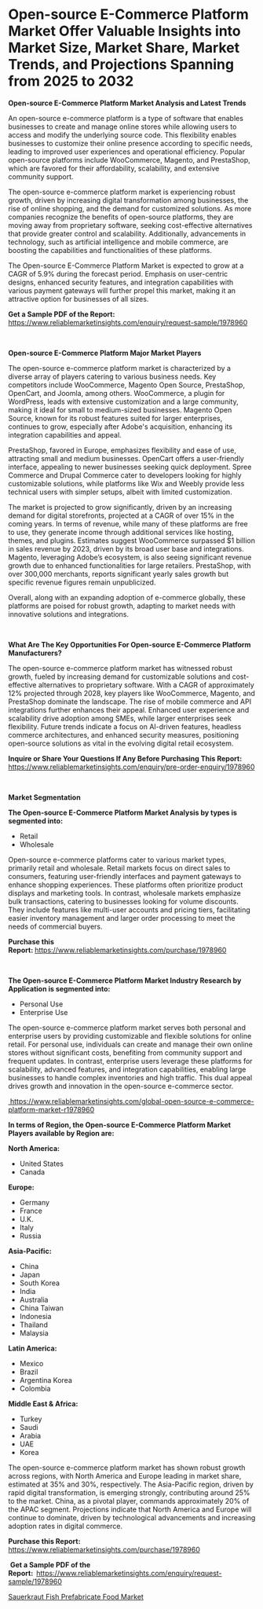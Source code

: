 <p><h1>Open-source E-Commerce Platform Market Offer Valuable Insights into Market Size, Market Share, Market Trends, and Projections Spanning from 2025 to 2032</h1></p><p><strong>Open-source E-Commerce Platform Market Analysis and Latest Trends</strong></p>
<p><p>An open-source e-commerce platform is a type of software that enables businesses to create and manage online stores while allowing users to access and modify the underlying source code. This flexibility enables businesses to customize their online presence according to specific needs, leading to improved user experiences and operational efficiency. Popular open-source platforms include WooCommerce, Magento, and PrestaShop, which are favored for their affordability, scalability, and extensive community support.</p><p>The open-source e-commerce platform market is experiencing robust growth, driven by increasing digital transformation among businesses, the rise of online shopping, and the demand for customized solutions. As more companies recognize the benefits of open-source platforms, they are moving away from proprietary software, seeking cost-effective alternatives that provide greater control and scalability. Additionally, advancements in technology, such as artificial intelligence and mobile commerce, are boosting the capabilities and functionalities of these platforms.</p><p>The Open-source E-Commerce Platform Market is expected to grow at a CAGR of 5.9% during the forecast period. Emphasis on user-centric designs, enhanced security features, and integration capabilities with various payment gateways will further propel this market, making it an attractive option for businesses of all sizes.</p></p>
<p><strong>Get a Sample PDF of the Report:&nbsp;</strong> <a href="https://www.reliablemarketinsights.com/enquiry/request-sample/1978960?utm_campaign=2004&utm_medium=2&utm_source=Github&utm_content=ia&utm_term=15012025&utm_id=open-source-e-commerce-platform">https://www.reliablemarketinsights.com/enquiry/request-sample/1978960</a></p>
<p>&nbsp;</p>
<p><strong>Open-source E-Commerce Platform Major Market Players</strong></p>
<p><p>The open-source e-commerce platform market is characterized by a diverse array of players catering to various business needs. Key competitors include WooCommerce, Magento Open Source, PrestaShop, OpenCart, and Joomla, among others. WooCommerce, a plugin for WordPress, leads with extensive customization and a large community, making it ideal for small to medium-sized businesses. Magento Open Source, known for its robust features suited for larger enterprises, continues to grow, especially after Adobe's acquisition, enhancing its integration capabilities and appeal.</p><p>PrestaShop, favored in Europe, emphasizes flexibility and ease of use, attracting small and medium businesses. OpenCart offers a user-friendly interface, appealing to newer businesses seeking quick deployment. Spree Commerce and Drupal Commerce cater to developers looking for highly customizable solutions, while platforms like Wix and Weebly provide less technical users with simpler setups, albeit with limited customization.</p><p>The market is projected to grow significantly, driven by an increasing demand for digital storefronts, projected at a CAGR of over 15% in the coming years. In terms of revenue, while many of these platforms are free to use, they generate income through additional services like hosting, themes, and plugins. Estimates suggest WooCommerce surpassed $1 billion in sales revenue by 2023, driven by its broad user base and integrations. Magento, leveraging Adobe’s ecosystem, is also seeing significant revenue growth due to enhanced functionalities for large retailers. PrestaShop, with over 300,000 merchants, reports significant yearly sales growth but specific revenue figures remain unpublicized.</p><p>Overall, along with an expanding adoption of e-commerce globally, these platforms are poised for robust growth, adapting to market needs with innovative solutions and integrations.</p></p>
<p>&nbsp;</p>
<p><strong>What Are The Key Opportunities For Open-source E-Commerce Platform Manufacturers?</strong></p>
<p><p>The open-source e-commerce platform market has witnessed robust growth, fueled by increasing demand for customizable solutions and cost-effective alternatives to proprietary software. With a CAGR of approximately 12% projected through 2028, key players like WooCommerce, Magento, and PrestaShop dominate the landscape. The rise of mobile commerce and API integrations further enhances their appeal. Enhanced user experience and scalability drive adoption among SMEs, while larger enterprises seek flexibility. Future trends indicate a focus on AI-driven features, headless commerce architectures, and enhanced security measures, positioning open-source solutions as vital in the evolving digital retail ecosystem.</p></p>
<p><strong>Inquire or Share Your Questions If Any Before Purchasing This Report:</strong> <a href="https://www.reliablemarketinsights.com/enquiry/pre-order-enquiry/1978960?utm_campaign=2004&utm_medium=2&utm_source=Github&utm_content=ia&utm_term=15012025&utm_id=open-source-e-commerce-platform">https://www.reliablemarketinsights.com/enquiry/pre-order-enquiry/1978960</a></p>
<p>&nbsp;</p>
<p><strong>Market Segmentation</strong></p>
<p><strong>The Open-source E-Commerce Platform Market Analysis by types is segmented into:</strong></p>
<p><ul><li>Retail</li><li>Wholesale</li></ul></p>
<p><p>Open-source e-commerce platforms cater to various market types, primarily retail and wholesale. Retail markets focus on direct sales to consumers, featuring user-friendly interfaces and payment gateways to enhance shopping experiences. These platforms often prioritize product displays and marketing tools. In contrast, wholesale markets emphasize bulk transactions, catering to businesses looking for volume discounts. They include features like multi-user accounts and pricing tiers, facilitating easier inventory management and larger order processing to meet the needs of commercial buyers.</p></p>
<p><strong>Purchase this Report:&nbsp;</strong><a href="https://www.reliablemarketinsights.com/purchase/1978960?utm_campaign=2004&utm_medium=2&utm_source=Github&utm_content=ia&utm_term=15012025&utm_id=open-source-e-commerce-platform">https://www.reliablemarketinsights.com/purchase/1978960</a></p>
<p>&nbsp;</p>
<p><strong>The Open-source E-Commerce Platform Market Industry Research by Application is segmented into:</strong></p>
<p><ul><li>Personal Use</li><li>Enterprise Use</li></ul></p>
<p><p>The open-source e-commerce platform market serves both personal and enterprise users by providing customizable and flexible solutions for online retail. For personal use, individuals can create and manage their own online stores without significant costs, benefiting from community support and frequent updates. In contrast, enterprise users leverage these platforms for scalability, advanced features, and integration capabilities, enabling large businesses to handle complex inventories and high traffic. This dual appeal drives growth and innovation in the open-source e-commerce sector.</p></p>
<p><a href="https://www.reliablemarketinsights.com/global-open-source-e-commerce-platform-market-r1978960?utm_campaign=2004&utm_medium=2&utm_source=Github&utm_content=ia&utm_term=15012025&utm_id=open-source-e-commerce-platform">&nbsp;https://www.reliablemarketinsights.com/global-open-source-e-commerce-platform-market-r1978960</a></p>
<p><strong>In terms of Region, the Open-source E-Commerce Platform Market Players available by Region are:</strong></p>
<p>
    <p> <strong> North America: </strong>
        <ul>
            <li>United States</li>
            <li>Canada</li>
        </ul>
        </p> 
    <p> <strong> Europe: </strong>
        <ul>
            <li>Germany</li>
            <li>France</li>
            <li>U.K.</li>
            <li>Italy</li>
            <li>Russia</li>
        </ul>
        </p> 
    <p> <strong> Asia-Pacific: </strong>
        <ul>
            <li>China</li>
            <li>Japan</li>
            <li>South Korea</li>
            <li>India</li>
            <li>Australia</li>
            <li>China Taiwan</li>
            <li>Indonesia</li>
            <li>Thailand</li>
            <li>Malaysia</li>
        </ul>
        </p> 
    <p> <strong> Latin America: </strong>
        <ul>
            <li>Mexico</li>
            <li>Brazil</li>
            <li>Argentina Korea</li>
            <li>Colombia</li>
        </ul>
        </p> 
    <p> <strong> Middle East & Africa: </strong>
        <ul>
            <li>Turkey</li>
            <li>Saudi</li>
            <li>Arabia</li>
            <li>UAE</li>
            <li>Korea</li>
        </ul>
    </p>
    </p>
<p><p>The open-source e-commerce platform market has shown robust growth across regions, with North America and Europe leading in market share, estimated at 35% and 30%, respectively. The Asia-Pacific region, driven by rapid digital transformation, is emerging strongly, contributing around 25% to the market. China, as a pivotal player, commands approximately 20% of the APAC segment. Projections indicate that North America and Europe will continue to dominate, driven by technological advancements and increasing adoption rates in digital commerce.</p></p>
<p><strong>Purchase this Report: </strong><a href="https://www.reliablemarketinsights.com/purchase/1978960?utm_campaign=2004&utm_medium=2&utm_source=Github&utm_content=ia&utm_term=15012025&utm_id=open-source-e-commerce-platform">https://www.reliablemarketinsights.com/purchase/1978960</a></p>
<p>&nbsp;<strong>Get a Sample PDF of the Report:&nbsp;&nbsp;</strong><a href="https://www.reliablemarketinsights.com/enquiry/request-sample/1978960?utm_campaign=2004&utm_medium=2&utm_source=Github&utm_content=ia&utm_term=15012025&utm_id=open-source-e-commerce-platform">https://www.reliablemarketinsights.com/enquiry/request-sample/1978960</a></p>
<p><strong></strong></p>
<p><p><a href="https://github.com/globismark/Market-Research-Report-List-5/blob/main/sauerkraut-fish-prefabricate-food-market.md?utm_campaign=2004&utm_medium=2&utm_source=Github&utm_content=ia&utm_term=15012025&utm_id=open-source-e-commerce-platform">Sauerkraut Fish Prefabricate Food Market</a></p></p>